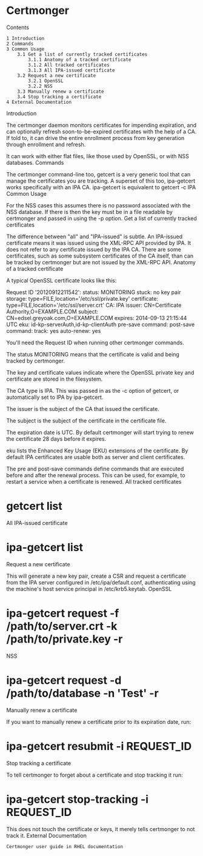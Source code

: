 # Certmonger
Contents

    1 Introduction
    2 Commands
    3 Common Usage
        3.1 Get a list of currently tracked certificates
            3.1.1 Anatomy of a tracked certificate
            3.1.2 All tracked certificates
            3.1.3 All IPA-issued certificate
        3.2 Request a new certificate
            3.2.1 OpenSSL
            3.2.2 NSS
        3.3 Manually renew a certificate
        3.4 Stop tracking a certificate
    4 External Documentation

Introduction

The certmonger daemon monitors certificates for impending expiration, and can optionally refresh soon-to-be-expired certificates with the help of a CA. If told to, it can drive the entire enrollment process from key generation through enrollment and refresh.

It can work with either flat files, like those used by OpenSSL, or with NSS databases.
Commands

The certmonger command-line too, getcert is a very generic tool that can manage the certificates you are tracking. A superset of this too, ipa-getcert works specifically with an IPA CA. ipa-getcert is equivalent to getcert -c IPA
Common Usage

For the NSS cases this assumes there is no password associated with the NSS database. If there is then the key must be in a file readable by certmonger and passed in using the -p option.
Get a list of currently tracked certificates

The difference between "all" and "IPA-issued" is subtle. An IPA-issued certificate means it was issued using the XML-RPC API provided by IPA. It does not refer to any certificate issued by the IPA CA. There are some certificates, such as some subsystem certificates of the CA itself, than can be tracked by certmonger but are not issued by the XML-RPC API.
Anatomy of a tracked certificate

A typical OpenSSL certificate looks like this:

Request ID '20120912211542':
       status: MONITORING
       stuck: no
       key pair storage: type=FILE,location='/etc/ssl/private.key'
       certificate: type=FILE,location='/etc/ssl/server.crt'
       CA: IPA
       issuer: CN=Certificate Authority,O=EXAMPLE.COM
       subject: CN=edsel.greyoak.com,O=EXAMPLE.COM
       expires: 2014-09-13 21:15:44 UTC
       eku: id-kp-serverAuth,id-kp-clientAuth
       pre-save command:
       post-save command:
       track: yes
       auto-renew: yes

You'll need the Request ID when running other certmonger commands.

The status MONITORING means that the certificate is valid and being tracked by certmonger.

The key and certificate values indicate where the OpenSSL private key and certificate are stored in the filesystem.

The CA type is IPA. This was passed in as the -c option of getcert, or automatically set to IPA by ipa-getcert.

The issuer is the subject of the CA that issued the certificate.

The subject is the subject of the certificate in the certificate file.

The expiration date is UTC. By default certmonger will start trying to renew the certificate 28 days before it expires.

eku lists the Enhanced Key Usage (EKU) extensions of the certificate. By default IPA certificates are usable both as server and client certificates.

The pre and post-save commands define commands that are executed before and after the renewal process. This can be used, for example, to restart a service when a certificate is renewed.
All tracked certificates

# getcert list

All IPA-issued certificate

# ipa-getcert list

Request a new certificate

This will generate a new key pair, create a CSR and request a certificate from the IPA server configured in /etc/ipa/default.conf, authenticating using the machine's host service principal in /etc/krb5.keytab.
OpenSSL

#  ipa-getcert request -f /path/to/server.crt -k /path/to/private.key -r

NSS

# ipa-getcert request -d /path/to/database -n 'Test' -r

Manually renew a certificate

If you want to manually renew a certificate prior to its expiration date, run:

# ipa-getcert resubmit -i REQUEST_ID

Stop tracking a certificate

To tell certmonger to forget about a certificate and stop tracking it run:

# ipa-getcert stop-tracking -i REQUEST_ID

This does not touch the certificate or keys, it merely tells certmonger to not track it.
External Documentation

    Certmonger user guide in RHEL documentation
